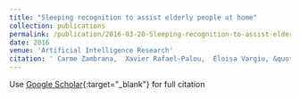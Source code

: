 ```yaml
---
title: "Sleeping recognition to assist elderly people at home"
collection: publications
permalink: /publication/2016-03-20-Sleeping-recognition-to-assist-elderly-people-at-home
date: 2016
venue: 'Artificial Intelligence Research'
citation: ' Carme Zambrana,  Xavier Rafael-Palou,  Eloisa Vargiu, &quot;Sleeping recognition to assist elderly people at home.&quot; Artificial Intelligence Research, 2016-03-20.'
---
```

Use [Google Scholar](https://scholar.google.com/scholar?q=Sleeping+recognition+to+assist+elderly+people+at+home){:target="_blank"} for full citation